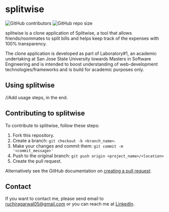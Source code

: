 # splitwise

![GitHub contributors](https://img.shields.io/github/contributors/ruchiragarwal/splitwise)
![GitHub repo size](https://img.shields.io/github/repo-size/ruchiragarwal/splitwise)


splitwise is a clone application of Splitwise, a tool that allows friends/roommates to split bills and helps keep track of the expenses with 100% transparency. 

The clone application is developed as part of Laboratory#1, an academic undertaking at San Jose State University towards Masters in Software Engineering and is intended to boost understanding of web-development technologies/frameworks and is build for academic purposes only.

## Using splitwise

//Add usage steps, in the end.

## Contributing to splitwise
To contribute to splitwise, follow these steps:

1. Fork this repository.
2. Create a branch: `git checkout -b <branch_name>`.
3. Make your changes and commit them: `git commit -m '<commit_message>'`
4. Push to the original branch: `git push origin <project_name>/<location>`
5. Create the pull request.

Alternatively see the GitHub documentation on [creating a pull request](https://help.github.com/en/github/collaborating-with-issues-and-pull-requests/creating-a-pull-request).

## Contact

If you want to contact me, please send email to ruchiragarwal05@gmail.com or you can reach me at [LinkedIn](https://www.linkedin.com/in/ruchir-agarwal-7b2713a7/).
